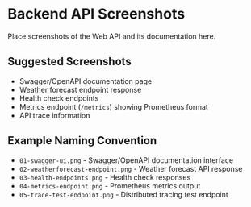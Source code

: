 # Backend API Screenshots

Place screenshots of the Web API and its documentation here.

## Suggested Screenshots

- Swagger/OpenAPI documentation page
- Weather forecast endpoint response
- Health check endpoints
- Metrics endpoint (`/metrics`) showing Prometheus format
- API trace information

## Example Naming Convention

- `01-swagger-ui.png` - Swagger/OpenAPI documentation interface
- `02-weatherforecast-endpoint.png` - Weather forecast API response
- `03-health-endpoints.png` - Health check responses
- `04-metrics-endpoint.png` - Prometheus metrics output
- `05-trace-test-endpoint.png` - Distributed tracing test endpoint
